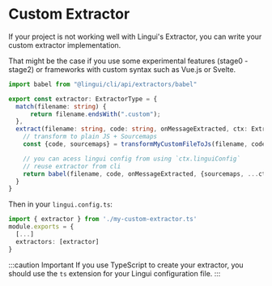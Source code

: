 # Custom Extractor

If your project is not working well with Lingui's Extractor, you can write your custom extractor implementation.

That might be the case if you use some experimental features (stage0 - stage2) or frameworks with custom syntax such as Vue.js or Svelte.

```ts title="./my-custom-extractor.ts"
import babel from "@lingui/cli/api/extractors/babel"

export const extractor: ExtractorType = {
  match(filename: string) {
      return filename.endsWith(".custom");
  },
  extract(filename: string, code: string, onMessageExtracted, ctx: ExtractorCtx) {
    // transform to plain JS + Sourcemaps
    const {code, sourcemaps} = transformMyCustomFileToJs(filename, code);

    // you can acess lingui config from using `ctx.linguiConfig`
    // reuse extractor from cli
    return babel(filename, code, onMessageExtracted, {sourcemaps, ...ctx})
  }
}
```

Then in your `lingui.config.ts`:

```ts title="lingui.config.ts"
import { extractor } from './my-custom-extractor.ts'
module.exports = {
  [...]
  extractors: [extractor]
}
```

:::caution Important
If you use TypeScript to create your extractor, you should use the `ts` extension for your Lingui configuration file.
:::
